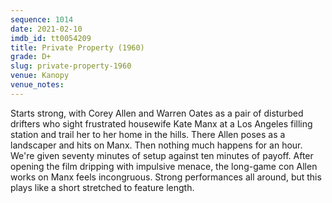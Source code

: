 ```yaml
---
sequence: 1014
date: 2021-02-10
imdb_id: tt0054209
title: Private Property (1960)
grade: D+
slug: private-property-1960
venue: Kanopy
venue_notes:
---
```


Starts strong, with Corey Allen and Warren Oates as a pair of disturbed drifters who sight frustrated housewife Kate Manx at a Los Angeles filling station and trail her to her home in the hills. There Allen poses as a landscaper and hits on Manx. Then nothing much happens for an hour. We're given seventy minutes of setup against ten minutes of payoff. After opening the film dripping with impulsive menace, the long-game con Allen works on Manx feels incongruous. Strong performances all around, but this plays like a short stretched to feature length.